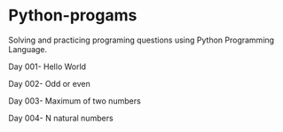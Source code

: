 # Python-progams
Solving and practicing programing questions using Python Programming Language. 

Day 001- Hello World

Day 002- Odd or even

Day 003- Maximum of two numbers

Day 004- N natural numbers
